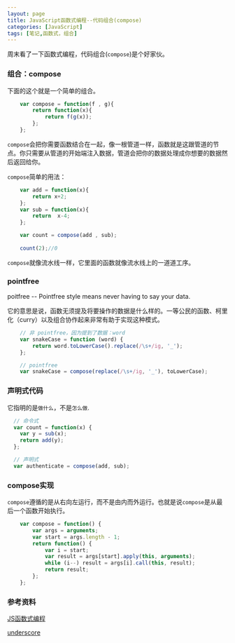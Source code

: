 ```yaml
---
layout: page
title: JavaScript函数式编程--代码组合(compose)
categories: [JavaScript]
tags: [笔记,函数式，组合]
---
```


周末看了一下函数式编程，代码组合(`compose`)是个好家伙。

### 组合：compose
下面的这个就是一个简单的组合。

```js
    var compose = function(f , g){
        return function(x){
            return f(g(x));
        };
    };
```

`compose`会把你需要函数结合在一起，像一根管道一样，函数就是这跟管道的节点。你只需要从管道的开始端注入数据，管道会把你的数据处理成你想要的数据然后返回给你。

`compose`简单的用法：

```js
    var add = function(x){
        return x+2;
    };
    var sub = function(x){
        return  x-4;
    };

    var count = compose(add , sub);
    
    count(2);//0
```

`compose`就像流水线一样，它里面的函数就像流水线上的一道道工序。

### pointfree
poitfree -- Pointfree style means never having to say your data.

它的意思是说，函数无须提及将要操作的数据是什么样的。一等公民的函数、柯里化（curry）以及组合协作起来非常有助于实现这种模式。

```js
    // 非 pointfree，因为提到了数据：word
    var snakeCase = function (word) {
        return word.toLowerCase().replace(/\s+/ig, '_');
    };

    // pointfree
    var snakeCase = compose(replace(/\s+/ig, '_'), toLowerCase);
```

### 声明式代码
它指明的是`做什么`，不是`怎么做`.

```js
  // 命令式
  var count = function(x) {
    var y = sub(x);
    return add(y);
  };

  // 声明式
  var authenticate = compose(add, sub);
```

### compose实现
`compose`遵循的是从右向左运行，而不是由内而外运行。也就是说`compose`是从最后一个函数开始执行。

```js
    var compose = function() {
        var args = arguments;
        var start = args.length - 1;
        return function() {
            var i = start;
            var result = args[start].apply(this, arguments);
            while (i--) result = args[i].call(this, result);
            return result;
        };
    };
```

### 参考资料

[JS函数式编程](https://llh911001.gitbooks.io/mostly-adequate-guide-chinese/content/ch5.html)

[underscore](https://github.com/jashkenas/underscore)